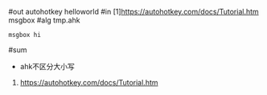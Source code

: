#out
autohotkey helloworld
#in
[1]https://autohotkey.com/docs/Tutorial.htm
msgbox
#alg
tmp.ahk
```
msgbox hi
```
#sum
- ahk不区分大小写
1. https://autohotkey.com/docs/Tutorial.htm
